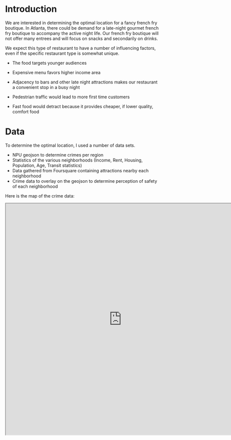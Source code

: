 <link rel='stylesheet' href='https://cdn.jsdelivr.net/gh/kognise/water.css@latest/dist/dark.css'>

# Introduction  
We are interested in determining the optimal location for a fancy french fry boutique. In Atlanta, there could be demand for a late-night gourmet french fry boutique to accompany the active night life. Our french fry boutique will not offer many entrees and will focus on snacks and secondarily on drinks.  
  
We expect this type of restaurant to have a number of influencing factors, even if the specific restaurant type is somewhat unique.  
* The food targets younger audiences  
* Expensive menu favors higher income area  
* Adjacency to bars and other late night attractions makes our restaurant a convenient stop in a busy night  
* Pedestrian traffic would lead to more first time customers  
  
* Fast food would detract because it provides cheaper, if lower quality, comfort food

# Data
To determine the optimal location, I used a number of data sets.  
* NPU geojson to determine crimes per region  
* Statistics of the various neighborhoods (Income, Rent, Housing, Population, Age, Transit statistics)  
* Data gathered from Foursquare containing attractions nearby each neighborhood  
* Crime data to overlay on the geojson to determine perception of safety of each neighborhood  
  
Here is the map of the crime data:  
<iframe src="https://fradley.github.io/Atlanta-Neighborhoods/atl_crime_map.html" height="750" width="750"></iframe>
